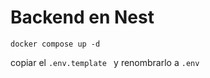 # Backend en Nest


```
docker compose up -d
```

copiar el ```.env.template ``` y renombrarlo a  ```.env```